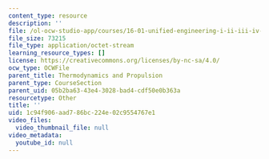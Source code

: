 ```yaml
---
content_type: resource
description: ''
file: /ol-ocw-studio-app/courses/16-01-unified-engineering-i-ii-iii-iv-fall-2005-spring-2006/1c94f906aad786bc224e02c9554767e1_q3.pdf
file_size: 73215
file_type: application/octet-stream
learning_resource_types: []
license: https://creativecommons.org/licenses/by-nc-sa/4.0/
ocw_type: OCWFile
parent_title: Thermodynamics and Propulsion
parent_type: CourseSection
parent_uid: 05b2ba63-43e4-3028-bad4-cdf50e0b363a
resourcetype: Other
title: ''
uid: 1c94f906-aad7-86bc-224e-02c9554767e1
video_files:
  video_thumbnail_file: null
video_metadata:
  youtube_id: null
---
```

